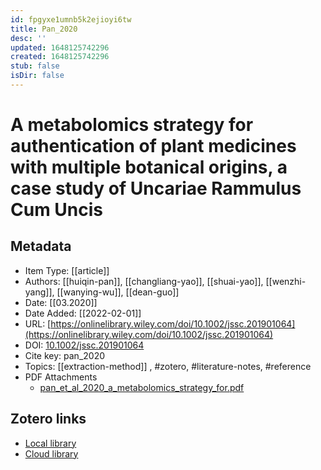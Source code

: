 ```yaml
---
id: fpgyxe1umnb5k2ejioyi6tw
title: Pan_2020
desc: ''
updated: 1648125742296
created: 1648125742296
stub: false
isDir: false
---
```

# A metabolomics strategy for authentication of plant medicines with multiple botanical origins, a case study of Uncariae Rammulus Cum Uncis

## Metadata

* Item Type: [[article]]
* Authors: [[huiqin-pan]], [[changliang-yao]], [[shuai-yao]], [[wenzhi-yang]], [[wanying-wu]], [[dean-guo]]
* Date: [[03.2020]]
* Date Added: [[2022-02-01]]
* URL: [https://onlinelibrary.wiley.com/doi/10.1002/jssc.201901064](https://onlinelibrary.wiley.com/doi/10.1002/jssc.201901064)
* DOI: [10.1002/jssc.201901064](https://doi.org/10.1002/jssc.201901064)
* Cite key: pan_2020
* Topics: [[extraction-method]]
, #zotero, #literature-notes, #reference
* PDF Attachments
	- [pan_et_al_2020_a_metabolomics_strategy_for.pdf](zotero://open-pdf/library/items/AQPR4TG3)


##  Zotero links
* [Local library](zotero://select/items/3_F38WA8KN)
* [Cloud library](http://zotero.org/groups/4613367/items/F38WA8KN)

